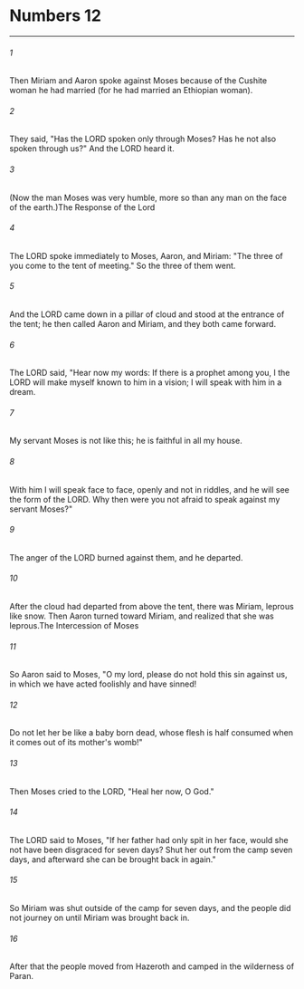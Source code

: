 # Numbers 12
***



###### 1 
Then Miriam and Aaron spoke against Moses because of the Cushite woman he had married (for he had married an Ethiopian woman). 

###### 2 
They said, "Has the LORD spoken only through Moses? Has he not also spoken through us?" And the LORD heard it. 

###### 3 
(Now the man Moses was very humble, more so than any man on the face of the earth.)The Response of the Lord 

###### 4 
The LORD spoke immediately to Moses, Aaron, and Miriam: "The three of you come to the tent of meeting." So the three of them went. 

###### 5 
And the LORD came down in a pillar of cloud and stood at the entrance of the tent; he then called Aaron and Miriam, and they both came forward. 

###### 6 
The LORD said, "Hear now my words: If there is a prophet among you, I the LORD will make myself known to him in a vision; I will speak with him in a dream. 

###### 7 
My servant Moses is not like this; he is faithful in all my house. 

###### 8 
With him I will speak face to face, openly and not in riddles, and he will see the form of the LORD. Why then were you not afraid to speak against my servant Moses?" 

###### 9 
The anger of the LORD burned against them, and he departed. 

###### 10 
After the cloud had departed from above the tent, there was Miriam, leprous like snow. Then Aaron turned toward Miriam, and realized that she was leprous.The Intercession of Moses 

###### 11 
So Aaron said to Moses, "O my lord, please do not hold this sin against us, in which we have acted foolishly and have sinned! 

###### 12 
Do not let her be like a baby born dead, whose flesh is half consumed when it comes out of its mother's womb!" 

###### 13 
Then Moses cried to the LORD, "Heal her now, O God." 

###### 14 
The LORD said to Moses, "If her father had only spit in her face, would she not have been disgraced for seven days? Shut her out from the camp seven days, and afterward she can be brought back in again." 

###### 15 
So Miriam was shut outside of the camp for seven days, and the people did not journey on until Miriam was brought back in. 

###### 16 
After that the people moved from Hazeroth and camped in the wilderness of Paran.
